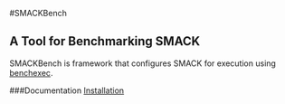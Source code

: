#SMACKBench
## A Tool for Benchmarking SMACK

SMACKBench is framework that configures SMACK for execution using 
[benchexec](https://github.com/sosy-lab/benchexec).

###Documentation
[Installation](doc/SMACKBenchInstallation.md)

